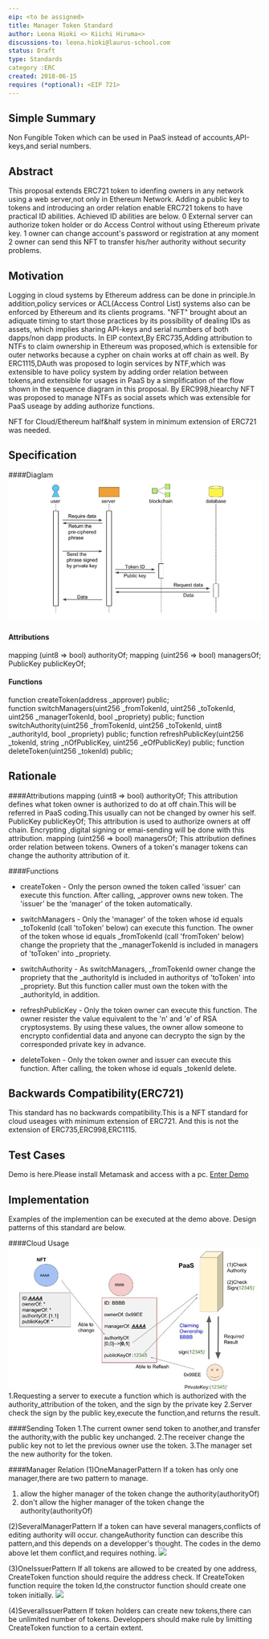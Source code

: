 ```yaml
---
eip: <to be assigned>
title: Manager Token Standard
author: Leona Hioki <> Kiichi Hiruma<>
discussions-to: leona.hioki@laurus-school.com
status: Draft
type: Standards
category :ERC
created: 2018-06-15
requires (*optional): <EIP 721>
---
```


## Simple Summary
Non Fungible Token which can be used in PaaS instead of accounts,API-keys,and serial numbers.

## Abstract
This proposal extends ERC721 token to idenfing owners in any network using a web server,not only in Ethereum Network. Adding a public key to tokens and introducing an order relation enable ERC721 tokens to have practical ID abilities. 
Achieved ID abilities are below.
0 External server can authorize token holder or do Access Control without using Ethereum private key.
1 owner can change account's password or registration at any moment
2 owner can send this NFT to transfer his/her authority without security problems.

## Motivation
Logging in cloud systems by Ethereum address can be done in principle.In addition,policy services or ACL(Access Control List) systems also can be enforced by Ethereum and its clients programs.
"NFT" brought about an adiquate timing to start those practices by its possibility of dealing IDs as assets, which implies sharing API-keys and serial numbers of both dapps/non dapp products. 
In EIP context,By ERC735,Adding attribution to NTFs to claim ownership in Ethereum was proposed,which is extensible for outer networks because a cypher on chain works at off chain as well.
By ERC1115,DAuth was proposed to login services by NTF,which was extensible to have policy system by adding order relation between tokens,and extensible for usages in PaaS by a simplification of the flow shown in the sequence diagram in this proposal.
By ERC998,hiearchy NFT was proposed to manage NTFs as social assets which was extensible for PaaS useage by adding authorize functions.

NFT for Cloud/Ethereum half&half system in minimum extension of ERC721 was needed.

## Specification
####Diaglam
<img src="./assets/eip-X/ManagerTokenSequenceDiaglam.jpg"></img>

#### Attributions

mapping (uint8 => bool) authorityOf;
mapping (uint256 => bool) managersOf;
PublicKey publicKeyOf;

#### Functions
function createToken(address _approver) public;   
function switchManagers(uint256 _fromTokenId, uint256 _toTokenId, uint256 _managerTokenId, bool _propriety) public;
function switchAuthority(uint256 _fromTokenId, uint256 _toTokenId, uint8 _authorityId, bool _propriety) public;
function refreshPublicKey(uint256 _tokenId, string _nOfPublicKey, uint256 _eOfPublicKey) public;
function deleteToken(uint256 _tokenId) public;

## Rationale
####Attributions
mapping (uint8 => bool) authorityOf;
This attribution defines what token owner is authorized to do at off chain.This will be referred in PaaS coding.This usually can not be changed by owner his self.
PublicKey publicKeyOf;
This attribution is used to authorize owners at off chain. Encrypting ,digital signing or emai-sending will be done with this attribution.
mapping (uint256 => bool) managersOf;
This attribution defines order relation between tokens. Owners of a token's manager tokens can change the authority attribution of it.

####Functions
* createToken - Only the person owned the token called 'issuer' can execute this function. After calling, \_approver owns new token. The 'issuer' be the 'manager' of the token automatically.

* switchManagers - Only the 'manager' of the token whose id equals \_toTokenId (call 'toToken' below) can execute this function. The owner of the token whose id equals \_fromTokenId (call 'fromToken' below) change the propriety that the \_managerTokenId is included in managers of 'toToken' into \_propriety.

* switchAuthority - As switchManagers, \_fromTokenId owner change the propriety that the \_authorityId is included in authoritys of 'toToken' into \_propriety. But this function caller must own the token with the \_authorityId, in addition.

* refreshPublicKey - Only the token owner can execute this function. The owner resister the value equivalent to the 'n' and 'e' of RSA cryptosystems. By using these values, the owner allow someone to encrypto confidential data and anyone can decrypto the sign by the corresponded private key in advance.

* deleteToken - Only the token owner and issuer can execute this function. After calling, the token whose id equals \_tokenId delete.

## Backwards Compatibility(ERC721)
This standard has no backwards compatibility.This is a NFT standard for cloud useages with minimum extension of ERC721.
And this is not the extension of ERC735,ERC998,ERC1115. 

## Test Cases
Demo is here.Please install Metamask and access with a pc.
<a href="https://www.geomerlin.com/blog/managertoken.html">Enter Demo</a>

## Implementation
Examples of the implemention can be executed at the demo above.
Design patterns of this standard are below.

####Cloud Usage
<img src="./assets/eip-X/ManagerToken.jpg"></img>
1.Requesting a server to execute a function which is authorized with the authority_attribution of the token, and the sign by the private key
2.Server check the sign by the public key,execute the function,and returns the result.

####Sending Token
1.The current owner send token to another,and transfer the authority,with the public key unchanged.
2.The receiver change the public key not to let the previous owner use the token.
3.The manager set the new authority for the token.

####Manager Relation
(1)OneManagerPattern
If a token has only one manager,there are two pattern to manage.
1. allow the higher manager of the token change the authority(authorityOf)
2. don't allow the higher manager of the token change the authority(authorityOf)

(2)SeveralManagerPattern
If a token can have several managers,conflicts of editing authority will occur.
changeAuthority function can describe this pattern,and this depends on a developper's thought.
The codes in the demo above let them conflict,and requires nothing.
<img src="./assets/eip-X/conflict.jpg"></img>

(3)OneIssuerPattern
If all tokens are allowed to be created by one address,
CreateToken function should require the address check.
If CreateToken function require the token Id,the constructor function should create one token initially.
<img src="./assets/eip-X/createToken.jpg"></img>

(4)SeveralIssuerPattern
If token holders can create new tokens,there can be unlimited number of tokens.
Developpers should make rule by limitting CreateToken function to a certain extent.
